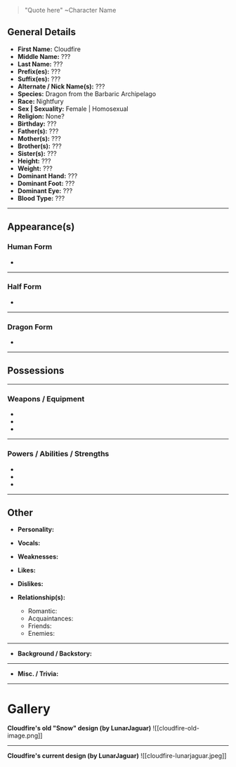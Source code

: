 > "Quote here" ~Character Name

## General Details
- **First Name:** Cloudfire
- **Middle Name:** ???
- **Last Name:** ???
- **Prefix(es):** ???
- **Suffix(es):** ???
- **Alternate / Nick Name(s):** ??? 
- **Species:** Dragon from the Barbaric Archipelago
- **Race:** Nightfury
- **Sex | Sexuality:** Female | Homosexual
- **Religion:** None?
- **Birthday:** ???
- **Father(s):** ???
- **Mother(s):** ???
- **Brother(s):** ???
- **Sister(s):** ???
- **Height:** ???
- **Weight:** ???
- **Dominant Hand:** ??? 
- **Dominant Foot:** ???
- **Dominant Eye:** ???
- **Blood Type:** ???
***
## Appearance(s)
### Human Form
- 
***
### Half Form
- 
***
### Dragon Form
- 
***
## Possessions
***
### Weapons / Equipment
-
-
-
***
### Powers / Abilities / Strengths
-
-
-
***
## Other
- **Personality:** 

- **Vocals:** 

- **Weaknesses:** 

- **Likes:** 

- **Dislikes:** 

- **Relationship(s):** 
	- Romantic: 
	- Acquaintances: 
	- Friends: 
	- Enemies: 
***
- **Background / Backstory:** 
***
- **Misc. / Trivia:** 
***
# Gallery
**Cloudfire's old "Snow" design (by LunarJaguar)** 
![[cloudfire-old-image.png]]
***
**Cloudfire's current design (by LunarJaguar)**
![[cloudfire-lunarjaguar.jpeg]]

